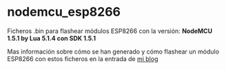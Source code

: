 # nodemcu_esp8266
Ficheros .bin para flashear módulos ESP8266 con la versión:
**NodeMCU 1.5.1 by Lua 5.1.4 con SDK 1.5.1**

Mas información sobre cómo se han generado y cómo flashear un módulo ESP8266 con estos ficheros en la entrada de [mi blog](www.akirasan.net/como-compilar-firmware-nodemcu-para-esp8266/)
